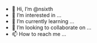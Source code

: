- 👋 Hi, I’m @nsixth
- 👀 I’m interested in ...
- 🌱 I’m currently learning ...
- 💞️ I’m looking to collaborate on ...
- 📫 How to reach me ...

<!---
nsixth/nsixth is a ✨ special ✨ repository because its `README.md` (this file) appears on your GitHub profile.
You can click the Preview link to take a look at your changes.
--->
